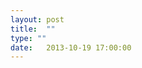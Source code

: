 ```yaml
---
layout: post
title:  ""
type: ""
date:   2013-10-19 17:00:00
---
```


<!-- Post specific styles -->
<style>
	
</style>

<!-- Post Content -->



<!-- Post specific js -->
<script type="text/javascript">

</script>




